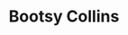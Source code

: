 ---
title: "Bootsy Collins"
summary: "William Earl \"Bootsy\" Collins is an American bass guitarist, singer-songwriter, and record producer.Rising to prominence with James Brown in the early 1970s, and later with Parliament-Funkadelic, Collins established himself as one of the leading names and innovators in funk with his driving basslines and humorous vocals. He later formed his own P-Funk side project known as Bootsy's Rubber Band. He was a frequent collaborator with other musicians from a variety of genres, including dance music , electronic big beat , and alternative metal , among others. He is a member of the Rock and Roll Hall of Fame, inducted in 1997 with 15 other members of Parliament-Funkadelic. In 2020, Rolling Stone magazine ranked Collins number 4 in its list of the 50 greatest bassists of all time."
image: "bootsy-collins.jpg"
apple_music_artist_url: "https://music.apple.com/gb/artist/bootsy-collins/712040"
wikipedia_url: "https://en.wikipedia.org/wiki/Bootsy_Collins"
---